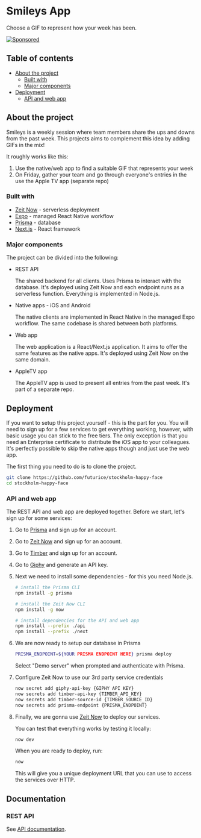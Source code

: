 # Smileys App

Choose a GIF to represent how your week has been.

[![Sponsored](https://img.shields.io/badge/chilicorn-sponsored-brightgreen.svg?logo=data%3Aimage%2Fpng%3Bbase64%2CiVBORw0KGgoAAAANSUhEUgAAAA4AAAAPCAMAAADjyg5GAAABqlBMVEUAAAAzmTM3pEn%2FSTGhVSY4ZD43STdOXk5lSGAyhz41iz8xkz2HUCWFFhTFFRUzZDvbIB00Zzoyfj9zlHY0ZzmMfY0ydT0zjj92l3qjeR3dNSkoZp4ykEAzjT8ylUBlgj0yiT0ymECkwKjWqAyjuqcghpUykD%2BUQCKoQyAHb%2BgylkAyl0EynkEzmkA0mUA3mj86oUg7oUo8n0k%2FS%2Bw%2Fo0xBnE5BpU9Br0ZKo1ZLmFZOjEhesGljuzllqW50tH14aS14qm17mX9%2Bx4GAgUCEx02JySqOvpSXvI%2BYvp2orqmpzeGrQh%2Bsr6yssa2ttK6v0bKxMBy01bm4zLu5yry7yb29x77BzMPCxsLEzMXFxsXGx8fI3PLJ08vKysrKy8rL2s3MzczOH8LR0dHW19bX19fZ2dna2trc3Nzd3d3d3t3f39%2FgtZTg4ODi4uLj4%2BPlGxLl5eXm5ubnRzPn5%2Bfo6Ojp6enqfmzq6urr6%2Bvt7e3t7u3uDwvugwbu7u7v6Obv8fDz8%2FP09PT2igP29vb4%2BPj6y376%2Bu%2F7%2Bfv9%2Ff39%2Fv3%2BkAH%2FAwf%2FtwD%2F9wCyh1KfAAAAKXRSTlMABQ4VGykqLjVCTVNgdXuHj5Kaq62vt77ExNPX2%2Bju8vX6%2Bvr7%2FP7%2B%2FiiUMfUAAADTSURBVAjXBcFRTsIwHAfgX%2FtvOyjdYDUsRkFjTIwkPvjiOTyX9%2FAIJt7BF570BopEdHOOstHS%2BX0s439RGwnfuB5gSFOZAgDqjQOBivtGkCc7j%2B2e8XNzefWSu%2BsZUD1QfoTq0y6mZsUSvIkRoGYnHu6Yc63pDCjiSNE2kYLdCUAWVmK4zsxzO%2BQQFxNs5b479NHXopkbWX9U3PAwWAVSY%2FpZf1udQ7rfUpQ1CzurDPpwo16Ff2cMWjuFHX9qCV0Y0Ok4Jvh63IABUNnktl%2B6sgP%2BARIxSrT%2FMhLlAAAAAElFTkSuQmCC)](http://spiceprogram.org/oss-sponsorship)

## Table of contents

- [About the project](#about-the-project)
  - [Built with](#build-with)
  - [Major components](#major-components)
- [Deployment](#deployment)
  - [API and web app](#api-and-web-app)

## About the project

Smileys is a weekly session where team members share the ups and downs from the past week. This projects aims to complement this idea by adding GIFs in the mix!

It roughly works like this:

1. Use the native/web app to find a suitable GIF that represents your week
1. On Friday, gather your team and go through everyone's entries in the use the Apple TV app (separate repo)

### Built with

- [Zeit Now](https://zeit.co/now) - serverless deployment
- [Expo](https://expo.io/) - managed React Native workflow
- [Prisma](https://www.prisma.io) - database
- [Next.js](https://nextjs.org) - React framework

### Major components

The project can be divided into the following:

- REST API

  The shared backend for all clients. Uses Prisma to interact with the database. It's deployed using Zeit Now and each endpoint runs as a serverless function. Everything is implemented in Node.js.

- Native apps - iOS and Android

  The native clients are implemented in React Native in the managed Expo workflow. The same codebase is shared between both platforms.

- Web app

  The web application is a React/Next.js application. It aims to offer the same features as the native apps. It's deployed using Zeit Now on the same domain.

- AppleTV app

  The AppleTV app is used to present all entries from the past week. It's part of a separate repo.

## Deployment

If you want to setup this project yourself - this is the part for you. You will need to sign up for a few services to get everything working, however, with basic usage you can stick to the free tiers. The only exception is that you need an Enterprise certificate to distribute the iOS app to your colleagues. It's perfectly possible to skip the native apps though and just use the web app.

The first thing you need to do is to clone the project.

```bash
git clone https://github.com/futurice/stockholm-happy-face
cd stockholm-happy-face
```

### API and web app

The REST API and web app are deployed together. Before we start, let's sign up for some services:

1. Go to [Prisma][prisma] and sign up for an account.

1. Go to [Zeit Now][now] and sign up for an account.

1. Go to [Timber][timber] and sign up for an account.

1. Go to [Giphy][giphy-dev] and generate an API key.

1. Next we need to install some dependencies - for this you need Node.js.

   ```bash
   # install the Prisma CLI
   npm install -g prisma

   # install the Zeit Now CLI
   npm install -g now

   # install dependencies for the API and web app
   npm install --prefix ./api
   npm install --prefix ./next
   ```

1. We are now ready to setup our database in Prisma

   ```bash
   PRISMA_ENDPOINT=${YOUR PRISMA ENDPOINT HERE} prisma deploy
   ```

   Select "Demo server" when prompted and authenticate with Prisma.

1. Configure Zeit Now to use our 3rd party service credentials

   ```bash
   now secret add giphy-api-key {GIPHY API KEY}
   now secrets add timber-api-key {TIMBER_API_KEY}
   now secrets add timber-source-id {TIMBER_SOURCE_ID}
   now secrets add prisma-endpoint {PRISMA_ENDPOINT}
   ```

1. Finally, we are gonna use [Zeit Now][now] to deploy our services.

   You can test that everything works by testing it locally:

   ```bash
   now dev
   ```

   When you are ready to deploy, run:

   ```bash
   now
   ```

   This will give you a unique deployment URL that you can use to access the services over HTTP.

## Documentation

### REST API

See [API documentation](api/README.md).

[prisma]: https://www.prisma.io
[now]: https://zeit.co/now
[giphy-dev]: https://developers.giphy.com/dashboard/
[timber]: https://timber.io/
